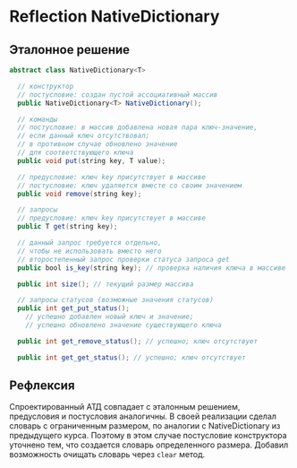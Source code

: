 # Reflection NativeDictionary<V>

## Эталонное решение

```java
abstract class NativeDictionary<T>

  // конструктор
  // постусловие: создан пустой ассоциативный массив
  public NativeDictionary<T> NativeDictionary();

  // команды
  // постусловие: в массив добавлена новая пара ключ-значение, 
  // если данный ключ отсутствовал;
  // в противном случае обновлено значение
  // для соответствующего ключа
  public void put(string key, T value);

  // предусловие: ключ key присутствует в массиве
  // постусловие: ключ удаляется вместе со своим значением
  public void remove(string key);

  // запросы
  // предусловие: ключ key присутствует в массиве
  public T get(string key);

  // данный запрос требуется отдельно, 
  // чтобы не использовать вместо него
  // второстепенный запрос проверки статуса запроса get
  public bool is_key(string key); // проверка наличия ключа в массиве

  public int size(); // текущий размер массива

  // запросы статусов (возможные значения статусов)
  public int get_put_status();
    // успешно добавлен новый ключ и значение; 
    // успешно обновлено значение существующего ключа

  public int get_remove_status(); // успешно; ключ отсутствует

  public int get_get_status(); // успешно; ключ отсутствует
```

## Рефлексия

Спроектированный АТД совпадает с эталонным решением, предусловия и постусловия аналогичны.
В своей реализации сделал словарь с ограниченным размером, по аналогии с NativeDictionary 
из предыдущего курса. Поэтому в этом случае постусловие конструктора уточнено тем, что
создается словарь определенного размера.
Добавил возможность очищать словарь через `clear` метод.
